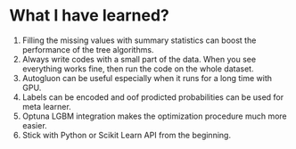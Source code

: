 # What I have learned?

1. Filling the missing values with summary statistics can boost the performance of the tree algorithms.
2. Always write codes with a small part of the data. When you see everything works fine, then run the code on the whole dataset.
3. Autogluon can be useful especially when it runs for a long time with GPU.
4. Labels can be encoded and oof prodicted probabilities can be used for meta learner.
5. Optuna LGBM integration makes the optimization procedure much more easier.
6. Stick with Python or Scikit Learn API from the beginning. 
